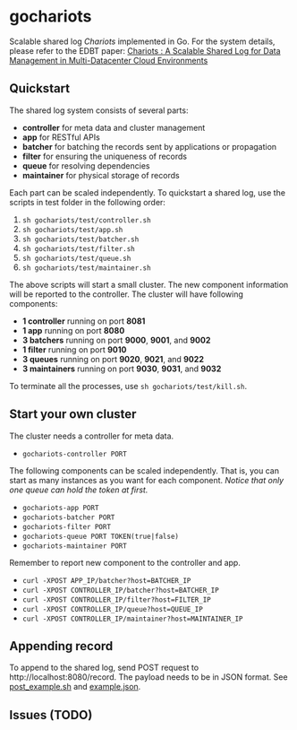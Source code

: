 # gochariots
Scalable shared log *Chariots* implemented in Go.
For the system details, please refer to the EDBT paper:
[Chariots : A Scalable Shared Log for Data Management in Multi-Datacenter Cloud Environments](https://openproceedings.org/2015/conf/edbt/paper-236.pdf)

## Quickstart
The shared log system consists of several parts:

* **controller** for meta data and cluster management
* **app** for RESTful APIs
* **batcher** for batching the records sent by applications or propagation
* **filter** for ensuring the uniqueness of records
* **queue** for resolving dependencies
* **maintainer** for physical storage of records

Each part can be scaled independently.
To quickstart a shared log, use the scripts in test folder in the following order:

1. `sh gochariots/test/controller.sh`
2. `sh gochariots/test/app.sh`
3. `sh gochariots/test/batcher.sh`
4. `sh gochariots/test/filter.sh`
5. `sh gochariots/test/queue.sh`
6. `sh gochariots/test/maintainer.sh`

The above scripts will start a small cluster. The new component information will be reported to the controller. The cluster will have following components:

* **1 controller** running on port **8081**
* **1 app** running on port **8080**
* **3 batchers** running on port **9000**, **9001**, and **9002**
* **1 filter** running on port **9010**
* **3 queues** running on port **9020**, **9021**, and **9022**
* **3 maintainers** running on port **9030**, **9031**, and **9032**

To terminate all the processes, use `sh gochariots/test/kill.sh`.

## Start your own cluster
The cluster needs a controller for meta data.

* `gochariots-controller PORT`

The following components can be scaled independently. That is, you can start as many instances as you want for each component. *Notice that only one queue can hold the token at first.*

* `gochariots-app PORT`
* `gochariots-batcher PORT`
* `gochariots-filter PORT`
* `gochariots-queue PORT TOKEN(true|false)`
* `gochariots-maintainer PORT`

Remember to report new component to the controller and app.

* `curl -XPOST APP_IP/batcher?host=BATCHER_IP`
* `curl -XPOST CONTROLLER_IP/batcher?host=BATCHER_IP`
* `curl -XPOST CONTROLLER_IP/filter?host=FILTER_IP`
* `curl -XPOST CONTROLLER_IP/queue?host=QUEUE_IP`
* `curl -XPOST CONTROLLER_IP/maintainer?host=MAINTAINER_IP`

## Appending record
To append to the shared log, send POST request to http://localhost:8080/record. The payload needs to be in JSON format. See [post_example.sh](test/post_example.sh) and [example.json](test/example.json).

## Issues (TODO)
 